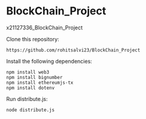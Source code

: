 # BlockChain_Project
x21127336_BlockChain_Project

Clone this repository:

    https://github.com/rohitsalvi23/BlockChain_Project
    
Install the following dependencies:

    npm install web3
    npm install bignumber
    npm install ethereumjs-tx
    npm install dotenv

Run distribute.js:

    node distribute.js
